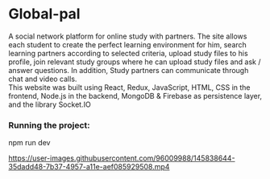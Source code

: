 # Global-pal
A social network platform for online study with partners. The site allows each student to create the perfect learning environment for him, search learning partners according to selected criteria, upload study files to his profile, join relevant study groups where he can upload study files and ask / answer questions. In addition, Study partners can communicate through chat and video calls.
<br />
This website was built using React, Redux, JavaScript, HTML, CSS in the frontend, Node.js in the backend, MongoDB & Firebase as persistence layer, and the library Socket.IO 
### Running the project:
 npm run dev



https://user-images.githubusercontent.com/96009988/145838644-35dadd48-7b37-4957-a11e-aef085929508.mp4

